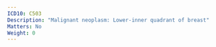 ```yaml
---
ICD10: C503
Description: "Malignant neoplasm: Lower-inner quadrant of breast"
Matters: No
Weight: 0
---
```


